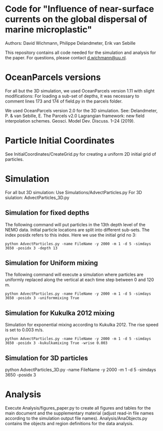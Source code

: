 # Code for "Influence of near-surface currents on the global dispersal of marine microplastic"
Authors: David Wichmann, Philippe Delandmeter, Erik van Sebille 

This repository contains all code needed for the simulation and analysis for the paper. For questions, please contact d.wichmann@uu.nl.

# OceanParcels versions
For all but the 3D simulation, we used OceanParcels version 1.11 with slight modifications: 
For loading a sub-set of depths, it was necessary to comment lines 173 and 174 of field.py in the parcels folder.

We used OceanParcels version 2.0 for the 3D simulation. See: Delandmeter, P. & van Sebille, E. The Parcels v2.0 Lagrangian framework: new field interpolation schemes. Geosci. Model Dev. Discuss. 1–24 (2019).

# Particle Initial Coordinates
See InitialCoordinates/CreateGrid.py for creating a uniform 2D initial grid of particles.

# Simulation
For all but 3D simulation: Use Simulations/AdvectParticles.py
For 3D siulation: AdvectParticles_3D.py

## Simulation for fixed depths
The following command will put particles in the 13th depth level of the NEMO data. Initial particle locations are split into different sub-sets. The index posidx refers to this index. Here we use the initial grid no 3:

```python AdvectParticles.py -name FileName -y 2000 -m 1 -d 5 -simdays 3650 -posidx 3 -depth 13```

## Simulation for Uniform mixing
The following command will execute a simulation where particles are uniformly replaced along the vertical at each time step between 0 and 120 m.

```python AdvectParticles.py -name FileName -y 2000 -m 1 -d 5 -simdays 3650 -posidx 3 -uniformmixing True```

## Simulation for Kukulka 2012 mixing
Simulation for exponential mixing according to Kukulka 2012. The rise speed is set to 0.003 m/s.

```python AdvectParticles.py -name FileName -y 2000 -m 1 -d 5 -simdays 3650 -posidx 3 -kukulkamixing True -wrise 0.003```

## Simulation for 3D particles

python AdvectParticles_3D.py -name FileName -y 2000 -m 1 -d 5 -simdays 3650 -posidx 3

# Analysis
Execute Analysis/figures_paper.py to create all figures and tables for the main document and the supplementary material (adjust read-in file names according to the simulation output file names).  Analysis/AnaObjects.py contains the objects and region definitions for the data analysis.
